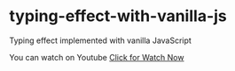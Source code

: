 # typing-effect-with-vanilla-js
Typing effect implemented with vanilla JavaScript

You can watch on Youtube 
<a href="https://www.youtube.com/watch?v=izISWif9Io0" target="_blank">Click for Watch Now</a> 
